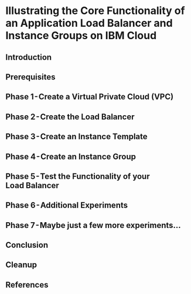 # Illustrating the Core Functionality of an Application Load Balancer and Instance Groups on IBM Cloud



## Introduction



## Prerequisites




## Phase 1 - Create a Virtual Private Cloud (VPC)




## Phase 2 - Create the Load Balancer



## Phase 3 - Create an Instance Template




## Phase 4 - Create an Instance Group



## Phase 5 - Test the Functionality of your Load Balancer



## Phase 6 - Additional Experiments


## Phase 7 - Maybe just a few more experiments…



## Conclusion


## Cleanup


## References